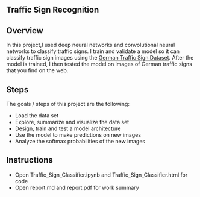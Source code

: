 ## Traffic Sign Recognition 

Overview
---
In this project,I used deep neural networks and convolutional neural networks to classify traffic signs. I train and validate a model so it can classify traffic sign images using the [German Traffic Sign Dataset](http://benchmark.ini.rub.de/?section=gtsrb&subsection=dataset). After the model is trained, I then tested the model on images of German traffic signs that you find on the web.

Steps
---
The goals / steps of this project are the following:
* Load the data set
* Explore, summarize and visualize the data set
* Design, train and test a model architecture
* Use the model to make predictions on new images
* Analyze the softmax probabilities of the new images

Instructions
---
- Open Traffic_Sign_Classifier.ipynb and Traffic_Sign_Classifier.html for code
- Open report.md and report.pdf for work summary
